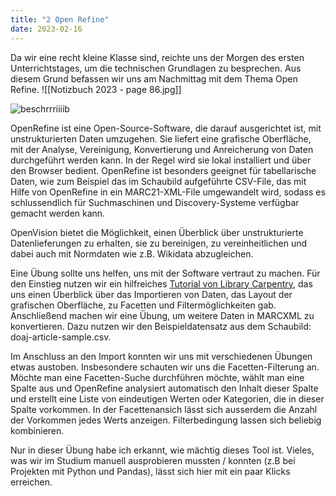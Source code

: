 ```yaml
---
title: "2 Open Refine"
date: 2023-02-16
---
```



Da wir eine recht kleine Klasse sind, reichte uns der Morgen des ersten Unterrichtstages, um die technischen Grundlagen zu besprechen. Aus diesem Grund befassen wir uns am Nachmittag mit dem Thema Open Refine. 
![[Notizbuch 2023 - page 86.jpg]]

![beschrrriiiib](https://isabelvonah.github.io/bain_lerntagebuch/images/2_1.jpg)

OpenRefine ist eine Open-Source-Software, die darauf ausgerichtet ist, mit unstrukturierten Daten umzugehen. Sie liefert eine grafische Oberfläche, mit der Analyse, Vereinigung, Konvertierung und Anreicherung von Daten durchgeführt werden kann. In der Regel wird sie lokal installiert und über den Browser bedient. OpenRefine ist besonders geeignet für tabellarische Daten, wie zum Beispiel das im Schaubild aufgeführte CSV-File, das mit Hilfe von OpenRefine in ein MARC21-XML-File umgewandelt wird, sodass es schlussendlich für Suchmaschinen und Discovery-Systeme verfügbar gemacht werden kann.

OpenVision bietet die Möglichkeit, einen Überblick über unstrukturierte Datenlieferungen zu erhalten, sie zu bereinigen, zu vereinheitlichen und dabei auch mit Normdaten wie z.B. Wikidata abzugleichen.

Eine Übung sollte uns helfen, uns mit der Software vertraut zu machen. Für den Einstieg nutzen wir ein hilfreiches [Tutorial von Library Carpentry](https://librarycarpentry.org/lc-open-refine/), das uns einen Überblick über das Importieren von Daten, das Layout der grafischen Oberfläche, zu Facetten und Filtermöglichkeiten gab. Anschließend machen wir eine Übung, um weitere Daten in MARCXML zu konvertieren. Dazu nutzen wir den Beispieldatensatz aus dem Schaubild: doaj-article-sample.csv.

Im Anschluss an den Import konnten wir uns mit verschiedenen Übungen etwas austoben. Insbesondere schauten wir uns die Facetten-Filterung an. Möchte man eine Facetten-Suche durchführen möchte, wählt man eine Spalte aus und OpenRefine analysiert automatisch den Inhalt dieser Spalte und erstellt eine Liste von eindeutigen Werten oder Kategorien, die in dieser Spalte vorkommen. In der Facettenansich lässt sich ausserdem die Anzahl der Vorkommen jedes Werts anzeigen. Filterbedingung lassen sich beliebig kombinieren.

Nur in dieser Übung habe ich erkannt, wie mächtig dieses Tool ist. Vieles, was wir im Studium manuell ausprobieren mussten / konnten (z.B bei Projekten mit Python und Pandas), lässt sich hier mit ein paar Klicks erreichen.
